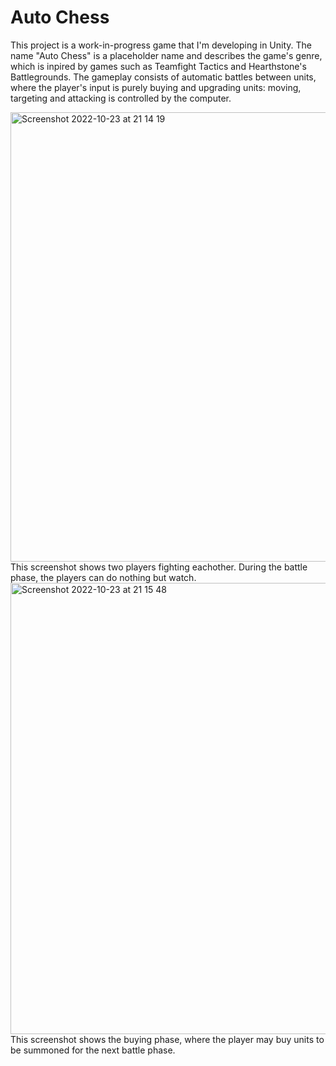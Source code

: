 # Auto Chess

This project is a work-in-progress game that I'm developing in Unity. 
The name "Auto Chess" is a placeholder name and describes the game's genre, which is inpired by games such as Teamfight Tactics 
and Hearthstone's Battlegrounds. The gameplay consists of automatic battles between units, where the player's input is purely buying and 
upgrading units: moving, targeting and attacking is controlled by the computer.

<img width="719" alt="Screenshot 2022-10-23 at 21 14 19" src="https://user-images.githubusercontent.com/56074610/201714432-2e604444-49e2-4a3d-9c28-dbedc2d0cf81.png">
This screenshot shows two players fighting eachother. During the battle phase, the players can do nothing but watch.

<img width="722" alt="Screenshot 2022-10-23 at 21 15 48" src="https://user-images.githubusercontent.com/56074610/201714439-e0f7b551-f046-4247-a512-611f00c3dab5.png">
This screenshot shows the buying phase, where the player may buy units to be summoned for the next battle phase.

